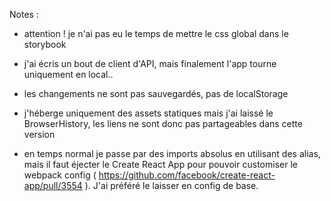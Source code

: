 Notes :

- attention ! je n'ai pas eu le temps de mettre le css global dans le storybook

- j'ai écris un bout de client d'API, mais finalement l'app tourne uniquement en local..

- les changements ne sont pas sauvegardés, pas de localStorage

- j'héberge uniquement des assets statiques mais j'ai laissé le BrowserHistory, les liens ne sont donc pas partageables dans cette version

- en temps normal je passe par des imports absolus en utilisant des alias, mais il faut éjecter le Create React App pour pouvoir customiser le webpack config ( https://github.com/facebook/create-react-app/pull/3554 ). J'ai préféré le laisser en config de base.
